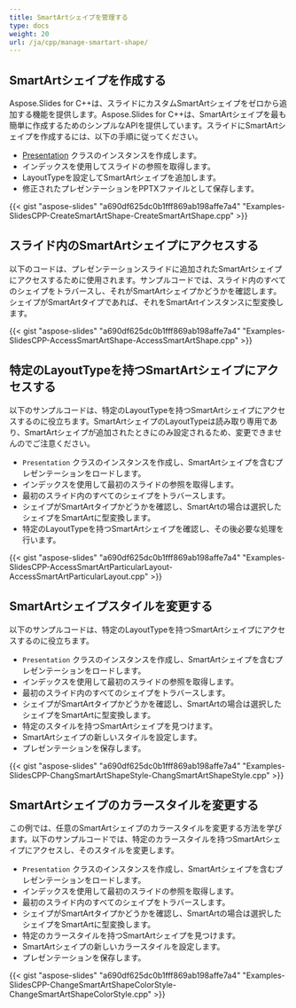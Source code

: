 ```yaml
---
title: SmartArtシェイプを管理する
type: docs
weight: 20
url: /ja/cpp/manage-smartart-shape/
---
```



## **SmartArtシェイプを作成する**
Aspose.Slides for C++は、スライドにカスタムSmartArtシェイプをゼロから追加する機能を提供します。Aspose.Slides for C++は、SmartArtシェイプを最も簡単に作成するためのシンプルなAPIを提供しています。スライドにSmartArtシェイプを作成するには、以下の手順に従ってください。

- [Presentation](https://reference.aspose.com/slides/net/aspose.slides/presentation) クラスのインスタンスを作成します。
- インデックスを使用してスライドの参照を取得します。
- LayoutTypeを設定してSmartArtシェイプを追加します。
- 修正されたプレゼンテーションをPPTXファイルとして保存します。

{{< gist "aspose-slides" "a690df625dc0b1fff869ab198affe7a4" "Examples-SlidesCPP-CreateSmartArtShape-CreateSmartArtShape.cpp" >}}


## **スライド内のSmartArtシェイプにアクセスする**
以下のコードは、プレゼンテーションスライドに追加されたSmartArtシェイプにアクセスするために使用されます。サンプルコードでは、スライド内のすべてのシェイプをトラバースし、それがSmartArtシェイプかどうかを確認します。シェイプがSmartArtタイプであれば、それをSmartArtインスタンスに型変換します。

{{< gist "aspose-slides" "a690df625dc0b1fff869ab198affe7a4" "Examples-SlidesCPP-AccessSmartArtShape-AccessSmartArtShape.cpp" >}}

## **特定のLayoutTypeを持つSmartArtシェイプにアクセスする**
以下のサンプルコードは、特定のLayoutTypeを持つSmartArtシェイプにアクセスするのに役立ちます。SmartArtシェイプのLayoutTypeは読み取り専用であり、SmartArtシェイプが追加されたときにのみ設定されるため、変更できませんのでご注意ください。

- `Presentation` クラスのインスタンスを作成し、SmartArtシェイプを含むプレゼンテーションをロードします。
- インデックスを使用して最初のスライドの参照を取得します。
- 最初のスライド内のすべてのシェイプをトラバースします。
- シェイプがSmartArtタイプかどうかを確認し、SmartArtの場合は選択したシェイプをSmartArtに型変換します。
- 特定のLayoutTypeを持つSmartArtシェイプを確認し、その後必要な処理を行います。

{{< gist "aspose-slides" "a690df625dc0b1fff869ab198affe7a4" "Examples-SlidesCPP-AccessSmartArtParticularLayout-AccessSmartArtParticularLayout.cpp" >}}


## **SmartArtシェイプスタイルを変更する**
以下のサンプルコードは、特定のLayoutTypeを持つSmartArtシェイプにアクセスするのに役立ちます。

- `Presentation` クラスのインスタンスを作成し、SmartArtシェイプを含むプレゼンテーションをロードします。
- インデックスを使用して最初のスライドの参照を取得します。
- 最初のスライド内のすべてのシェイプをトラバースします。
- シェイプがSmartArtタイプかどうかを確認し、SmartArtの場合は選択したシェイプをSmartArtに型変換します。
- 特定のスタイルを持つSmartArtシェイプを見つけます。
- SmartArtシェイプの新しいスタイルを設定します。
- プレゼンテーションを保存します。

{{< gist "aspose-slides" "a690df625dc0b1fff869ab198affe7a4" "Examples-SlidesCPP-ChangSmartArtShapeStyle-ChangSmartArtShapeStyle.cpp" >}}


## **SmartArtシェイプのカラースタイルを変更する**
この例では、任意のSmartArtシェイプのカラースタイルを変更する方法を学びます。以下のサンプルコードでは、特定のカラースタイルを持つSmartArtシェイプにアクセスし、そのスタイルを変更します。

- `Presentation` クラスのインスタンスを作成し、SmartArtシェイプを含むプレゼンテーションをロードします。
- インデックスを使用して最初のスライドの参照を取得します。
- 最初のスライド内のすべてのシェイプをトラバースします。
- シェイプがSmartArtタイプかどうかを確認し、SmartArtの場合は選択したシェイプをSmartArtに型変換します。
- 特定のカラースタイルを持つSmartArtシェイプを見つけます。
- SmartArtシェイプの新しいカラースタイルを設定します。
- プレゼンテーションを保存します。

{{< gist "aspose-slides" "a690df625dc0b1fff869ab198affe7a4" "Examples-SlidesCPP-ChangeSmartArtShapeColorStyle-ChangeSmartArtShapeColorStyle.cpp" >}}